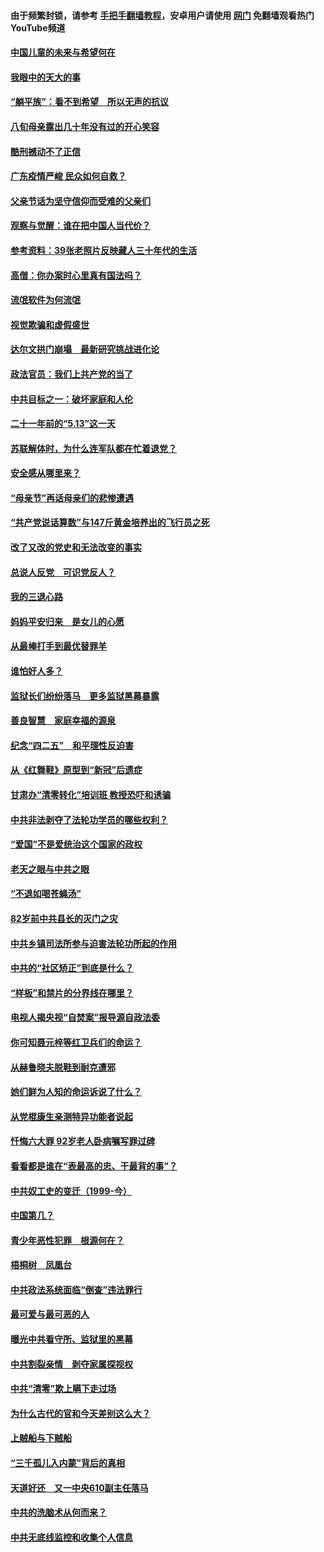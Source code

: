 #### 由于频繁封锁，请参考 [手把手翻墙教程](https://github.com/gfw-breaker/guides/wiki/)，安卓用户请使用 [网门](https://github.com/gfw-breaker/nogfw/blob/master/dl.md?t=07080000) 免翻墙观看热门YouTube频道 

#### [中国儿童的未来与希望何在](../pages/19/427680.md?t=07080000) 

#### [我眼中的天大的事](../pages/19/427619.md?t=07080000) 

#### [“躺平族”：看不到希望　所以无声的抗议](../pages/19/427464.md?t=07080000) 

#### [八旬母亲露出几十年没有过的开心笑容](../pages/19/427429.md?t=07080000) 

#### [酷刑撼动不了正信](../pages/19/427414.md?t=07080000) 

#### [广东疫情严峻 民众如何自救？](../pages/19/427311.md?t=07080000) 

#### [父亲节话为坚守信仰而受难的父亲们](../pages/19/427033.md?t=07080000) 

#### [观察与觉醒：谁在把中国人当代价？](../pages/19/426987.md?t=07080000) 

#### [参考资料：39张老照片反映藏人三十年代的生活](../pages/19/426471.md?t=07080000) 

#### [高僧：你办案时心里真有国法吗？](../pages/19/426530.md?t=07080000) 

#### [流氓软件为何流氓](../pages/19/426531.md?t=07080000) 

#### [视觉欺骗和虚假盛世](../pages/19/426443.md?t=07080000) 

#### [达尔文拱门崩塌　最新研究挑战进化论](../pages/19/426009.md?t=07080000) 

#### [政法官员：我们上共产党的当了](../pages/19/425351.md?t=07080000) 

#### [中共目标之一：破坏家庭和人伦](../pages/19/424454.md?t=07080000) 

#### [二十一年前的“5.13”这一天](../pages/19/424814.md?t=07080000) 

#### [苏联解体时，为什么连军队都在忙着退党？](../pages/19/424335.md?t=07080000) 

#### [安全感从哪里来？](../pages/19/424336.md?t=07080000) 

#### [“母亲节”再话母亲们的悲惨遭遇](../pages/19/424234.md?t=07080000) 

#### [“共产党说话算数”与147斤黄金培养出的飞行员之死](../pages/19/424115.md?t=07080000) 

#### [改了又改的党史和无法改变的事实](../pages/19/424037.md?t=07080000) 

#### [总说人反党　可识党反人？](../pages/19/423820.md?t=07080000) 

#### [我的三退心路](../pages/19/423876.md?t=07080000) 

#### [妈妈平安归来　是女儿的心愿](../pages/19/423947.md?t=07080000) 

#### [从最棒打手到最优替罪羊](../pages/19/423819.md?t=07080000) 

#### [谁怕好人多？](../pages/19/423774.md?t=07080000) 

#### [监狱长们纷纷落马　更多监狱黑幕暴露](../pages/19/423787.md?t=07080000) 

#### [善良智慧　家庭幸福的源泉](../pages/19/423632.md?t=07080000) 

#### [纪念“四二五”　和平理性反迫害](../pages/19/423660.md?t=07080000) 

#### [从《红舞鞋》原型到“新冠”后遗症](../pages/19/423509.md?t=07080000) 

#### [甘肃办“清零转化”培训班 教授恐吓和诱骗](../pages/19/423498.md?t=07080000) 

#### [中共非法剥夺了法轮功学员的哪些权利？](../pages/19/423392.md?t=07080000) 

#### [“爱国”不是爱统治这个国家的政权](../pages/19/423029.md?t=07080000) 

#### [老天之眼与中共之眼](../pages/19/423378.md?t=07080000) 

#### [“不退如喝苍蝇汤”](../pages/19/423287.md?t=07080000) 

#### [82岁前中共县长的灭门之灾](../pages/19/423055.md?t=07080000) 

#### [中共乡镇司法所参与迫害法轮功所起的作用](../pages/19/423064.md?t=07080000) 

#### [中共的“社区矫正”到底是什么？](../pages/19/422870.md?t=07080000) 

#### [“样板”和禁片的分界线在哪里？](../pages/19/422704.md?t=07080000) 

#### [电视人揭央视“自焚案”报导源自政法委](../pages/19/422770.md?t=07080000) 

#### [你可知聂元梓等红卫兵们的命运？](../pages/19/422848.md?t=07080000) 

#### [从赫鲁晓夫脱鞋到耐克遭邪](../pages/19/422826.md?t=07080000) 

#### [她们鲜为人知的命运诉说了什么？](../pages/19/422754.md?t=07080000) 

#### [从党棍康生亲测特异功能者说起](../pages/19/422657.md?t=07080000) 

#### [忏悔六大罪 92岁老人卧病嘱写罪过碑](../pages/19/422750.md?t=07080000) 

#### [看看都是谁在“表最高的忠、干最背的事”？](../pages/19/422703.md?t=07080000) 

#### [中共奴工史的变迁（1999-今）](../pages/19/422656.md?t=07080000) 

#### [中国第几？](../pages/19/422496.md?t=07080000) 

#### [青少年恶性犯罪　根源何在？](../pages/19/422449.md?t=07080000) 

#### [梧桐树　凤凰台](../pages/19/422442.md?t=07080000) 

#### [中共政法系统面临“倒查”违法罪行](../pages/19/422497.md?t=07080000) 

#### [最可爱与最可恶的人](../pages/19/422448.md?t=07080000) 

#### [曝光中共看守所、监狱里的黑幕](../pages/19/422390.md?t=07080000) 

#### [中共割裂亲情　剥夺家属探视权](../pages/19/422364.md?t=07080000) 

#### [中共“清零”欺上瞒下走过场](../pages/19/422306.md?t=07080000) 

#### [为什么古代的官和今天差别这么大？](../pages/19/422228.md?t=07080000) 

#### [上贼船与下贼船](../pages/19/422276.md?t=07080000) 

#### [“三千孤儿入内蒙”背后的真相](../pages/19/422229.md?t=07080000) 

#### [天道好还　又一中央610副主任落马](../pages/19/422155.md?t=07080000) 

#### [中共的洗脑术从何而来？](../pages/19/422154.md?t=07080000) 

#### [中共无底线监控和收集个人信息](../pages/19/422039.md?t=07080000) 

